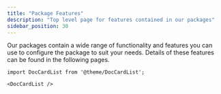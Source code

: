 ```yaml
---
title: "Package Features"
description: "Top level page for features contained in our packages"
sidebar_position: 30
---
```


Our packages contain a wide range of functionality and features you can use to configure the package to suit your needs. Details of these features can be found in the following pages.


```mdx-code-block
import DocCardList from '@theme/DocCardList';

<DocCardList />
```

